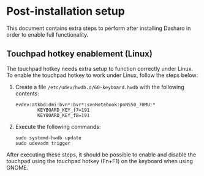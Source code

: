 # Post-installation setup

This document contains extra steps to perform after installing Dasharo in order
to enable full functionality.

## Touchpad hotkey enablement (Linux)

The touchpad hotkey needs extra setup to function correctly under Linux. To
enable the touchpad hotkey to work under Linux, follow the steps below:

1. Create a file `/etc/udev/hwdb.d/60-keyboard.hwdb` with the following contents:
   ```
   evdev:atkbd:dmi:bvn*:bvr*:svnNotebook:pnNS50_70MU:*
           KEYBOARD_KEY_f7=191
           KEYBOARD_KEY_f8=191
   ```
1. Execute the following commands:
   ```
   sudo systemd-hwdb update
   sudo udevadm trigger
   ```

After executing these steps, it should be possible to enable and disable the
touchpad using the touchpad hotkey (Fn+F1) on the keyboard when using GNOME.
